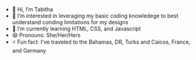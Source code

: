 - 👋 Hi, I’m Tabitha
- 👀 I’m interested in leveraging my basic coding knowledege to best understand conding limitations for my designs
- 🌱 I’m currently learning HTML, CSS, and Javascript
- 😄 Pronouns: She/Her/Hers
- ⚡ Fun fact: I've traveled to the Bahamas, DR, Turks and Caicos, France, and Germany

<!---
Tgregg333/Tgregg333 is a ✨ special ✨ repository because its `README.md` (this file) appears on your GitHub profile.
You can click the Preview link to take a look at your changes.
--->
